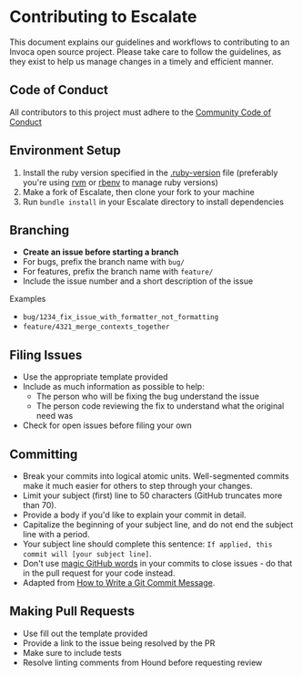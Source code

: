 # Contributing to Escalate

This document explains our guidelines and workflows to contributing to an Invoca open source project.  Please take care to follow the guidelines, as they exist to help us manage changes in a timely and efficient manner.

## Code of Conduct
All contributors to this project must adhere to the [Community Code of Conduct](https://github.com/Invoca/escalate/blob/master/code-of-conduct.md)

## Environment Setup
1. Install the ruby version specified in the [.ruby-version](https://github.com/Invoca/escalate/blob/master/.ruby-version) file (preferably you're using [rvm](https://rvm.io/) or [rbenv](https://github.com/rbenv/rbenv) to manage ruby versions)
2. Make a fork of Escalate, then clone your fork to your machine
3. Run `bundle install` in your Escalate directory to install dependencies

## Branching

* __Create an issue before starting a branch__
* For bugs, prefix the branch name with `bug/`
* For features, prefix the branch name with `feature/`
* Include the issue number and a short description of the issue

Examples
* `bug/1234_fix_issue_with_formatter_not_formatting`
* `feature/4321_merge_contexts_together`

## Filing Issues

* Use the appropriate template provided
* Include as much information as possible to help:
  * The person who will be fixing the bug understand the issue
  * The person code reviewing the fix to understand what the original need was
* Check for open issues before filing your own

## Committing

* Break your commits into logical atomic units. Well-segmented commits make it much easier for others to step through your changes.
* Limit your subject (first) line to 50 characters (GitHub truncates more than 70).
* Provide a body if you'd like to explain your commit in detail.
* Capitalize the beginning of your subject line, and do not end the subject line with a period.
* Your subject line should complete this sentence: `If applied, this commit will [your subject line]`.
* Don't use [magic GitHub words](https://help.github.com/articles/closing-issues-using-keywords/) in your commits to close issues - do that in the pull request for your code instead.
* Adapted from [How to Write a Git Commit Message](https://chris.beams.io/posts/git-commit/#seven-rules).

## Making Pull Requests

* Use fill out the template provided
* Provide a link to the issue being resolved by the PR
* Make sure to include tests
* Resolve linting comments from Hound before requesting review
